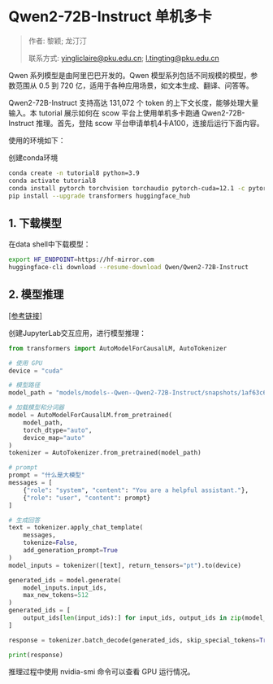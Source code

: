 # Qwen2-72B-Instruct 单机多卡

> 作者: 黎颖; 龙汀汀
>
> 联系方式: yingliclaire@pku.edu.cn;   l.tingting@pku.edu.cn


Qwen 系列模型是由阿里巴巴开发的。Qwen 模型系列包括不同规模的模型，参数范围从 0.5 到 720 亿，适用于各种应用场景，如文本生成、翻译、问答等。

Qwen2-72B-Instruct 支持高达 131,072 个 token 的上下文长度，能够处理大量输入。本 tutorial 展示如何在 scow 平台上使用单机多卡跑通 Qwen2-72B-Instruct 推理。首先，登陆 scow 平台申请单机4卡A100，连接后运行下面内容。


使用的环境如下：

创建conda环境

```bash
conda create -n tutorial8 python=3.9
conda activate tutorial8
conda install pytorch torchvision torchaudio pytorch-cuda=12.1 -c pytorch -c nvidia
pip install --upgrade transformers huggingface_hub
```

## 1. 下载模型

在data shell中下载模型：

```bash
export HF_ENDPOINT=https://hf-mirror.com
huggingface-cli download --resume-download Qwen/Qwen2-72B-Instruct
```

## 2. 模型推理

[[参考链接]](https://huggingface.co/Qwen/Qwen2-72B-Instruct-GPTQ-Int4)

创建JupyterLab交互应用，进行模型推理：

```python
from transformers import AutoModelForCausalLM, AutoTokenizer

# 使用 GPU
device = "cuda"

# 模型路径
model_path = "models/models--Qwen--Qwen2-72B-Instruct/snapshots/1af63c698f59c4235668ec9c1395468cb7cd7e79"

# 加载模型和分词器
model = AutoModelForCausalLM.from_pretrained(
    model_path,
    torch_dtype="auto",
    device_map="auto"
)
tokenizer = AutoTokenizer.from_pretrained(model_path)

# prompt
prompt = "什么是大模型"
messages = [
    {"role": "system", "content": "You are a helpful assistant."},
    {"role": "user", "content": prompt}
]

# 生成回答
text = tokenizer.apply_chat_template(
    messages,
    tokenize=False,
    add_generation_prompt=True
)
model_inputs = tokenizer([text], return_tensors="pt").to(device)

generated_ids = model.generate(
    model_inputs.input_ids,
    max_new_tokens=512
)
generated_ids = [
    output_ids[len(input_ids):] for input_ids, output_ids in zip(model_inputs.input_ids, generated_ids)
]

response = tokenizer.batch_decode(generated_ids, skip_special_tokens=True)[0]

print(response)
```

推理过程中使用 nvidia-smi 命令可以查看 GPU 运行情况。
